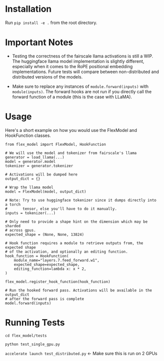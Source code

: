# Installation
Run `pip install -e .` from the root directory.

# Important Notes
- Testing the correctness of the fairscale llama activations is still a WIP. The
huggingface llama model implementation is slightly different, especially when
it comes to the RoPE positional embedding implementations. Future tests will 
compare between non-distributed and distributed versions of the models.

- Make sure to replace any instances of `module.forward(inputs)` with
`module(inputs)`. The forward hooks are not run if you directly call
the forward function of a module (this is the case with LLaMA).

# Usage
Here's a short example on how you would use the FlexModel and HookFunction
classes. 
```
from flex_model import FlexModel, HookFunction

# We will use the model and tokenizer from fairscale's llama
generator = load_llama(...)
model = generator.model
tokenizer = generator.tokenizer

# Activations will be dumped here
output_dict = {}

# Wrap the llama model
model = FlexModel(model, output_dict)

# Note: Try to use huggingface tokenizer since it dumps directly into a torch
#		tensor, else you'll have to do it manually.
inputs = tokenizer(...)

# Only need to provide a shape hint on the dimension which may be sharded
# across gpus.
expected_shape = (None, None, 13824)

# Hook function requires a module to retrieve outputs from, the expected shape
# of the activation, and optionally an editing function.
hook_function = HookFunction(
	module_name="layers.7.feed_forward.w1",
	expected_shape=expected_shape,
	editing_function=lambda x: x * 2,
)

flex_model.register_hook_function(hook_function)

# Run the hooked forward pass. Activations will be available in the output_dict
# after the forward pass is complete
model.forward(inputs)
```

# Running Tests
`cd flex_model/tests`

`python test_single_gpu.py`

`accelerate launch test_distributed.py` <- Make sure this is run on 2 GPUs


